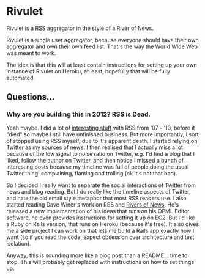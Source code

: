 # Rivulet

Rivulet is a RSS aggregator in the style of a River of News.

Rivulet is a single user aggregator, because everyone should
have their own aggregator and own their own feed list. That's
the way the World Wide Web was meant to work.

The idea is that this will at least contain instructions for
setting up your own instance of Rivulet on Heroku, at least,
hopefully that will be fully automated.

## Questions...

### Why are you building this in 2012? RSS is Dead.

Yeah maybe. I did a lot of [interesting stuff](http://winnowtag.org/) with RSS from
'07 - '10, before it "died" so maybe I still have unfinished business. But more importantly,
I sort of stopped using RSS myself, due to it's apparent death. I started relying on
Twitter as my sources of news. I then realised that I actually miss a lot because of
the low signal to noise ratio on Twitter, e.g. I'd find a blog that I liked, follow
the author on Twitter, and then notice I missed a bunch of interesting posts because
my timeline was full of people doing the usual Twitter thing: complaining, flaming
and trolling (ok it's not that bad).

So I decided I really want to separate the social interactions of Twitter from news
and blog reading. But I do really like the timeline aspects of Twitter, and hate
the old email style metaphor that most RSS readers use. I also started reading
Dave Winer's work on RSS and [Rivers of News](http://river2.newsriver.org/). He's released
a new implementation of his ideas that runs on his OPML Editor software, he even provides
instructions for setting it up on EC2. But I'd like a Ruby on Rails version, that runs on
Heroku (because it's free). It also gives me a side project I can work on that lets me build
a Rails app exactly how I want (so if you read the code, expect obsession over architecture
and test isolation).

Anyway, this is sounding more like a blog post than a README... time to stop. This will
probably get replaced with instructions on how to set things up.

